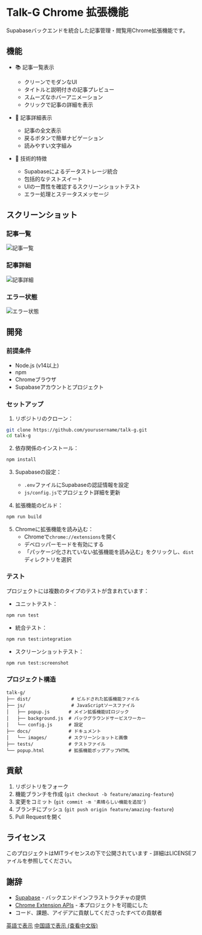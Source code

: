 # Talk-G Chrome 拡張機能

Supabaseバックエンドを統合した記事管理・閲覧用Chrome拡張機能です。

## 機能

- 📚 記事一覧表示
  - クリーンでモダンなUI
  - タイトルと説明付きの記事プレビュー
  - スムーズなホバーアニメーション
  - クリックで記事の詳細を表示
  
- 📖 記事詳細表示
  - 記事の全文表示
  - 戻るボタンで簡単ナビゲーション
  - 読みやすい文字組み
  
- 🔧 技術的特徴
  - Supabaseによるデータストレージ統合
  - 包括的なテストスイート
  - UIの一貫性を確認するスクリーンショットテスト
  - エラー処理とステータスメッセージ

## スクリーンショット

### 記事一覧
![記事一覧](docs/images/screenshots/article-list.png)

### 記事詳細
![記事詳細](docs/images/screenshots/article-detail.png)

### エラー状態
![エラー状態](docs/images/screenshots/error-state.png)

## 開発

### 前提条件

- Node.js (v14以上)
- npm
- Chromeブラウザ
- Supabaseアカウントとプロジェクト

### セットアップ

1. リポジトリのクローン：
```bash
git clone https://github.com/yourusername/talk-g.git
cd talk-g
```

2. 依存関係のインストール：
```bash
npm install
```

3. Supabaseの設定：
   - `.env`ファイルにSupabaseの認証情報を設定
   - `js/config.js`でプロジェクト詳細を更新

4. 拡張機能のビルド：
```bash
npm run build
```

5. Chromeに拡張機能を読み込む：
   - Chromeで`chrome://extensions`を開く
   - デベロッパーモードを有効にする
   - 「パッケージ化されていない拡張機能を読み込む」をクリックし、`dist`ディレクトリを選択

### テスト

プロジェクトには複数のタイプのテストが含まれています：

- ユニットテスト：
```bash
npm run test
```

- 統合テスト：
```bash
npm run test:integration
```

- スクリーンショットテスト：
```bash
npm run test:screenshot
```

### プロジェクト構造

```
talk-g/
├── dist/               # ビルドされた拡張機能ファイル
├── js/                 # JavaScriptソースファイル
│   ├── popup.js       # メイン拡張機能UIロジック
│   ├── background.js  # バックグラウンドサービスワーカー
│   └── config.js      # 設定
├── docs/              # ドキュメント
│   └── images/        # スクリーンショットと画像
├── tests/             # テストファイル
└── popup.html         # 拡張機能ポップアップHTML
```

## 貢献

1. リポジトリをフォーク
2. 機能ブランチを作成 (`git checkout -b feature/amazing-feature`)
3. 変更をコミット (`git commit -m '素晴らしい機能を追加'`)
4. ブランチにプッシュ (`git push origin feature/amazing-feature`)
5. Pull Requestを開く

## ライセンス

このプロジェクトはMITライセンスの下で公開されています - 詳細はLICENSEファイルを参照してください。

## 謝辞

- [Supabase](https://supabase.io/) - バックエンドインフラストラクチャの提供
- [Chrome Extension APIs](https://developer.chrome.com/docs/extensions/reference/) - 本プロジェクトを可能にした
- コード、課題、アイデアに貢献してくださったすべての貢献者

[英語で表示](README.md)
[中国語で表示 (查看中文版)](README_CN.md)
